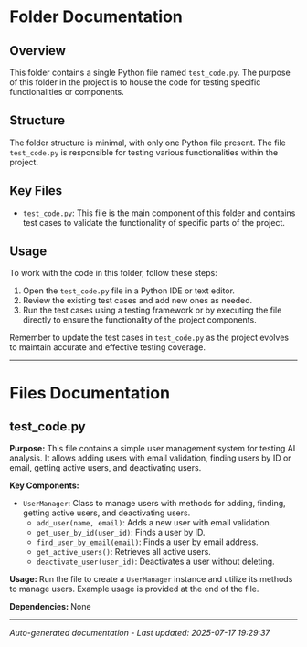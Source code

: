 # Folder Documentation

## Overview
This folder contains a single Python file named `test_code.py`. The purpose of this folder in the project is to house the code for testing specific functionalities or components.

## Structure
The folder structure is minimal, with only one Python file present. The file `test_code.py` is responsible for testing various functionalities within the project.

## Key Files
- `test_code.py`: This file is the main component of this folder and contains test cases to validate the functionality of specific parts of the project.

## Usage
To work with the code in this folder, follow these steps:
1. Open the `test_code.py` file in a Python IDE or text editor.
2. Review the existing test cases and add new ones as needed.
3. Run the test cases using a testing framework or by executing the file directly to ensure the functionality of the project components.

Remember to update the test cases in `test_code.py` as the project evolves to maintain accurate and effective testing coverage.

---

# Files Documentation

## test_code.py

**Purpose:** This file contains a simple user management system for testing AI analysis. It allows adding users with email validation, finding users by ID or email, getting active users, and deactivating users.

**Key Components:**
- `UserManager`: Class to manage users with methods for adding, finding, getting active users, and deactivating users.
  - `add_user(name, email)`: Adds a new user with email validation.
  - `get_user_by_id(user_id)`: Finds a user by ID.
  - `find_user_by_email(email)`: Finds a user by email address.
  - `get_active_users()`: Retrieves all active users.
  - `deactivate_user(user_id)`: Deactivates a user without deleting.

**Usage:** Run the file to create a `UserManager` instance and utilize its methods to manage users. Example usage is provided at the end of the file.

**Dependencies:** None

---
*Auto-generated documentation - Last updated: 2025-07-17 19:29:37*
